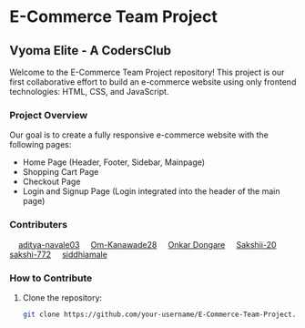 # E-Commerce Team Project

## Vyoma Elite - A CodersClub

Welcome to the E-Commerce Team Project repository! This project is our first collaborative effort to build an e-commerce website using only frontend technologies: HTML, CSS, and JavaScript.

### Project Overview

Our goal is to create a fully responsive e-commerce website with the following pages:
- Home Page (Header, Footer, Sidebar, Mainpage)
- Shopping Cart Page
- Checkout Page
- Login and Signup Page (Login integrated into the header of the main page)

### Contributers

&nbsp;&nbsp;&nbsp;  [aditya-navale03](https://github.com/aditya-navale03)
&nbsp;&nbsp;&nbsp;  [Om-Kanawade28](https://github.com/Om-Kanawade28)
&nbsp;&nbsp;&nbsp;  [Onkar Dongare](https://github.com/onkardongare)
&nbsp;&nbsp;&nbsp;  [Sakshii-20](https://github.com/Sakshii-20)
&nbsp;&nbsp;&nbsp;  [sakshi-772](https://github.com/sakshi-772)
&nbsp;&nbsp;&nbsp;  [siddhiamale](https://github.com/siddhiamale)

  
### How to Contribute

1. Clone the repository:
   ```sh
   git clone https://github.com/your-username/E-Commerce-Team-Project.git
